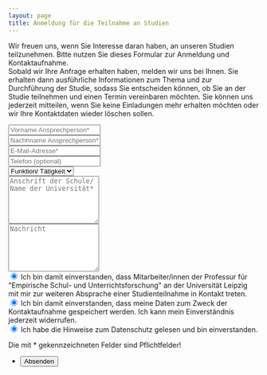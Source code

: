 ```yaml
---
layout: page
title: Anmeldung für die Teilnahme an Studien
---
```


<p>Wir freuen uns, wenn Sie Interesse daran haben, an unseren Studien teilzunehmen. Bitte nutzen Sie dieses Formular zur Anmeldung und Kontaktaufnahme.<br>
Sobald wir Ihre Anfrage erhalten haben, melden wir uns bei Ihnen. Sie erhalten dann ausführliche Informationen zum Thema und zur Durchführung der Studie, sodass Sie entscheiden können, ob Sie an der Studie teilnehmen und einen Termin vereinbaren möchten. Sie können uns jederzeit mitteilen, wenn Sie keine Einladungen mehr erhalten möchten oder wir Ihre Kontaktdaten wieder löschen sollen.</p>

<form method="post" action="#">
			<div class="row uniform">
				<div class="6u 12u$(xsmall)">
					<input type="text" name="demo-vorname" id="demo-vorname" value="" placeholder="Vorname Ansprechperson*" required="Bitte füllen Sie dieses Feld aus!" />
				</div>
				<div class="6u 12u$(xsmall)">
					<input type="text" name="demo-nachname" id="demo-nachname" value="" placeholder="Nachhname Ansprechperson*" required="Bitte füllen Sie dieses Feld aus!" />
				</div>
				<div class="6u$ 12u$(xsmall)">
					<input type="email" name="demo-email" id="demo-email" value="" placeholder="E-Mail-Adresse*" required="Bitte füllen Sie dieses Feld aus!" />
				</div>
				<div class="6u$ 12u$(xsmall)">
					<input type="telefon" name="demo-telefon" id="demo-telefon" value="" placeholder="Telefon (optional)" />
				</div>
				<!-- Break -->
				<div class="12u$">
					<div class="select-wrapper">
						<select name="demo-category" id="demo-category">
						    <option value="">Funktion/ Tätigkeit</option>
						    <option value="1">Schulleiter/in</option>
							<option value="1">Lehrer/in</option>
							<option value="1">Referendar/in</option>
							<option value="1">Student/in</option>
							<option value="1">Anderes</option>
						</select>
					</div>
				</div>
				<!-- Break -->
				<div class="12u$">
					<textarea name="demo-anschrift" id="demo-anschrift" placeholder="Anschrift der Schule/ Name der Universität*" rows="6" required="Bitte füllen Sie dieses Feld aus!"></textarea> 
				</div>
				<div class="12u$">
					<textarea name="demo-nachricht" id="demo-nachricht" placeholder="Nachricht" rows="6"></textarea>
				</div>
				<!-- Break -->
				<div class="4u 12u$(small)">
					<input type="radio" id="demo-einverständnis-kontaktaufnahme" name="demo-einverständnis-kontaktaufnahme" 
					placeholder="Einverständnis Kontakaufnahme*" required="Bitte füllen Sie dieses Feld aus!"
					checked> 
					<label for="demo-einverständnis-kontaktaufnahme">Ich bin damit einverstanden, dass Mitarbeiter/innen der Professur für "Empirische Schul- und Unterrichtsforschung" an der Universität Leipzig mit mir zur weiteren Absprache einer Studienteilnahme in Kontakt treten. </label>
				</div>
				<div class="4u 12u$(small)">
					<input type="radio" id="demo-einverständnis-datenspeicherung"name="demo-einverständnis-datenspeicherung" placeholder="Einverständnis Datenspeicherung*" 
					checked required="Bitte füllen Sie dieses Feld aus!"> 
					<label for="demo-einverständnis-datenspeicherung">Ich bin damit einverstanden, dass meine Daten zum Zweck der Kontaktaufnahme gespeichert werden. Ich kann mein Einverständnis jederzeit widerrufen.</label>
				</div>
				<div class="4u$ 12u$(small)">
					<input type="radio" id="demo-datenschutzhinweis" 
					name="demo-datenschutzhinweis"
					placeholder="Datenschutzhinweis*"
					checked>
					<label for="demo-datenschutzhinweis" required="Bitte füllen Sie dieses Feld aus!">Ich habe die Hinweise zum Datenschutz gelesen und bin einverstanden. </label>
				</div>
				<p> 
				Die mit * gekennzeichneten Felder sind Pflichtfelder!
			    </p>
				<!-- Break -->
				<div class="12u$">
					<ul class="actions">
						<li><input type="submit" value="Absenden" class="special" /></li>
					</ul>
				</div>
			</div>
		</form>
